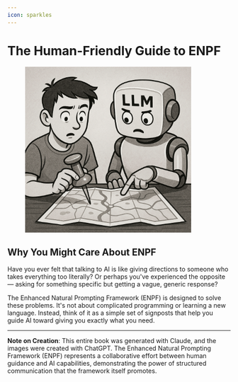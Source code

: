 ```yaml
---
icon: sparkles
---
```


# The Human-Friendly Guide to ENPF

<figure><img src="images/confused_map.png" alt="" width="375"><figcaption></figcaption></figure>

## Why You Might Care About ENPF

Have you ever felt that talking to AI is like giving directions to someone who takes everything too literally? Or perhaps you've experienced the opposite — asking for something specific but getting a vague, generic response?

The Enhanced Natural Prompting Framework (ENPF) is designed to solve these problems. It's not about complicated programming or learning a new language. Instead, think of it as a simple set of signposts that help you guide AI toward giving you exactly what you need.

***

**Note on Creation**: This entire book was generated with Claude, and the images were created with ChatGPT. The Enhanced Natural Prompting Framework (ENPF) represents a collaborative effort between human guidance and AI capabilities, demonstrating the power of structured communication that the framework itself promotes.

